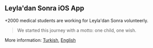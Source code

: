 ## Leyla'dan Sonra iOS App

+2000 medical students are working for Leyla'dan Sonra volunteerly.

> We started this journey with a motto: one child, one wish.

More information: [Turkish](www.leyladansonra.com), [English](www.afterleyla.com)
